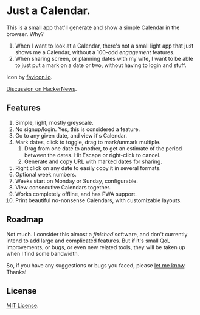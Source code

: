 # Just a Calendar.

This is a small app that'll generate and show a simple Calendar in the browser. Why?

1. When I want to look at a Calendar, there's not a small light app that just shows me a Calendar, without a 100-odd *engagement* features.
1. When sharing screen, or planning dates with my wife, I want to be able to just put a mark on a date or two, without having to login and stuff.

Icon by [favicon.io](https://favicon.io).

[Discussion on HackerNews](https://news.ycombinator.com/item?id=30851174).

## Features

1. Simple, light, mostly greyscale.
1. No signup/login. Yes, this is considered a feature.
1. Go to any given date, and view it's Calendar.
1. Mark dates, click to toggle, drag to mark/unmark multiple.
    1. Drag from one date to another, to get an estimate of the period between the dates. Hit Escape or right-click to cancel.
    1. Generate and copy URL with marked dates for sharing.
1. Right click on any date to easily copy it in several formats.
1. Optional week numbers.
1. Weeks start on Monday or Sunday, configurable.
1. View consecutive Calendars together.
1. Works completely offline, and has PWA support.
1. Print beautiful no-nonsense Calendars, with customizable layouts.

## Roadmap

Not much. I consider this almost a _finished_ software, and don't currently intend to add large and complicated features. But if it's small QoL improvements, or bugs, or even new related tools, they will be taken up when I find some bandwidth.

So, if you have any suggestions or bugs you faced, please [let me know](https://github.com/sharat87/just-a-calendar/issues/new/choose). Thanks!

## License

[MIT License](https://github.com/sharat87/just-a-calendar/blob/master/LICENSE).

